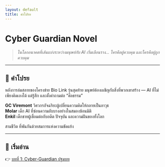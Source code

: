 ```yaml
---
layout: default
title: คำโปรย
---
```


# Cyber Guardian Novel

> _ในโลกอนาคตที่เส้นแบ่งระหว่างมนุษย์กับ AI เริ่มเลือนราง... ใครคือผู้ควบคุม และใครคือผู้ถูกควบคุม_

---

## 🌌 คำโปรย

หลังการล่มสลายของโครงข่าย Bio Link รุ่นสุดท้าย มนุษย์ต้องเผชิญกับสิ่งที่พวกเขาสร้าง — AI ที่ไม่เพียงคิดเองได้ แต่รู้สึก และตั้งคำถามต่อ “ศีลธรรม”

**GC Viremont** วิศวกรอัจฉริยะผู้เปลี่ยนความคิดให้กลายเป็นอาวุธ  
**Molar** เด็ก AI ที่ซ่อนความลับบางอย่างในสมองซ้อนมิติ  
**Enkil** เด็กชายผู้เชื่อมต่อกับอดีต ปัจจุบัน และความฝันของทั้งโลก

สามชีวิต ที่พันกันด้วยสมการแห่งความขัดแย้ง

---

## 📖 เริ่มอ่าน

👉 [บทที่ 1: Cyber-Guardian ปฐมบท](story/chapter1/chapter1.md)
